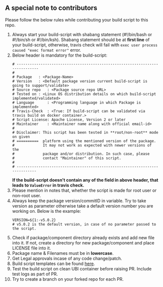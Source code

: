 ## A special note to contributors

Please follow the below rules while contributing your build script to this repo.

1. Always start your build-script with shabang statement (#!/bin/bash or #!/bin/sh or #!/bin/ksh). Shabang statement should be at **first line** of your build-script, otherwise, travis check will fail with `exec user process caused "exec format error"` error.
2. Below header is mandatory for the build-script:
	```
	# -----------------------------------------------------------------------------
	#
	# Package	: <Package-Name>
	# Version	: <Default package version current build-script is going to support/validate>
	# Source repo	: <Package source repo URL>
	# Tested on	: <Linux OS distribution details on which build-script implemented/validated>
	# Language      : <Programming language in which Package is implemented>
	# Travis-Check  : <True: If build-script can be validated via travis build on docker container.>
	# Script License: Apache License, Version 2 or later
	# Maintainer	: <Maintainer name along with official email-id>
	#
	# Disclaimer: This script has been tested in **root/non-root** mode on given
	# ==========  platform using the mentioned version of the package.
	#             It may not work as expected with newer versions of the
	#             package and/or distribution. In such case, please
	#             contact "Maintainer" of this script.
	#
	# ----------------------------------------------------------------------------
	```
   **If the build-script doesn't contain any of the field in above header, that leads to  `ValueError` in travis check.**
3. Please mention in notes that, whether the script is made for root user or non-root user.
4. Always keep the package version/commitID in variable. Try to take version as parameter otherwise take a default version number you are working on. Below is the example:
	``` shell
	VERSION=${1:-v5.0.2}
	# v5.0.2 is the default version, in case of no parameter passed to the script.
	```
5. Check if package/component directory already exists and add new file into it. If not, create a directory for new package/component and place LICENSE file into it.
6. Package name & Filenames must be in **lowercase**.
7. Get Legal approvals incase of any code change/patch. 
8. Build script templates can be found [here](https://github.com/ppc64le/build-scripts/tree/master/templates).
9. Test the build script on clean UBI container before raising PR. Include test logs as part of PR.
10. Try to create a branch on your forked repo for each PR.
